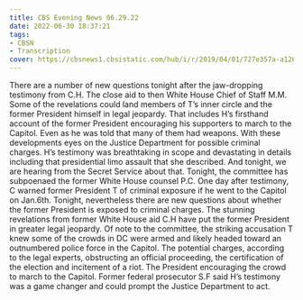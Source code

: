 ```yaml
---
title: CBS Evening News 06.29.22
date: 2022-06-30 18:37:21
tags:
- CBSN
- Transcription
cover: https://cbsnews1.cbsistatic.com/hub/i/r/2019/04/01/727e357a-a126-4138-a2c5-4d3222669d57/thumbnail/640x360/3ff2761028dc5c65cc4f07acd54bcd5c/cbsn2-logo-1920x1080.jpg
---
```

There are a number of new questions tonight after the jaw-dropping testimony from C.H. The close aid to then White House Chief of Staff M.M. Some of the revelations could land members of T’s inner circle and the former President himself in legal jeopardy. That includes H’s firsthand account of the former President encouraging his supporters to march to the Capitol. Even as he was told that many of them had weapons. With these developments eyes on the Justice Department for possible criminal charges. H’s testimony was breathtaking in scope and devastating in details including that presidential limo assault that she described. And tonight, we are hearing from the Secret Service about that. Tonight, the committee has subpoenaed the former White House counsel P.C. One day after testimony, C warned former President T of criminal exposure if he went to the Capitol on Jan.6th. Tonight, nevertheless there are new questions about whether the former President is exposed to criminal charges. The stunning revelations from former White House aid C.H have put the former President in greater legal jeopardy. Of note to the committee, the striking accusation T knew some of the crowds in DC were armed and likely headed toward an outnumbered police force in the Capitol. The potential charges, according to the legal experts, obstructing an official proceeding, the certification of the election and incitement of a riot. The President encouraging the crowd to march to the Capitol. Former federal prosecutor S.F said H’s testimony was a game changer and could prompt the Justice Department to act. 
